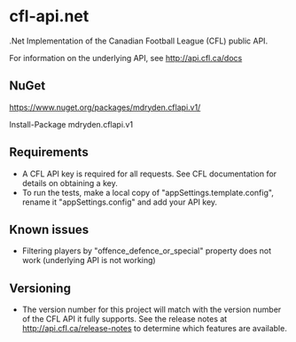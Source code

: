 # cfl-api.net
.Net Implementation of the Canadian Football League (CFL) public API.

For information on the underlying API, see http://api.cfl.ca/docs

## NuGet

https://www.nuget.org/packages/mdryden.cflapi.v1/

Install-Package mdryden.cflapi.v1

## Requirements

- A CFL API key is required for all requests.  See CFL documentation for details on obtaining a key.
- To run the tests, make a local copy of "appSettings.template.config", rename it "appSettings.config" and add your API key.

## Known issues

- Filtering players by "offence_defence_or_special" property does not work (underlying API is not working)

## Versioning

- The version number for this project will match with the version number of the CFL API it fully supports.  See the release notes at http://api.cfl.ca/release-notes to determine which features are available.
